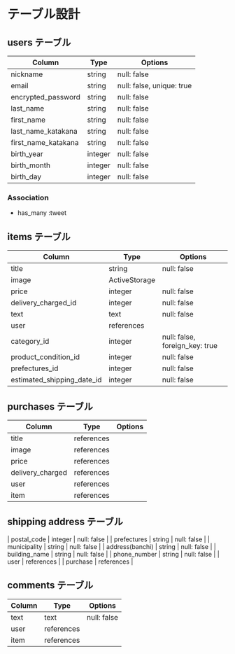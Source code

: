 # テーブル設計

## users テーブル

| Column                | Type    | Options                  |
| --------------------- | ------- | ------------------------ |
| nickname              | string  | null: false              |
| email                 | string  | null: false, unique: true|
| encrypted_password    | string  | null: false              |
| last_name             | string  | null: false              |
| first_name            | string  | null: false              |
| last_name_katakana    | string  | null: false              |
| first_name_katakana   | string  | null: false              |
| birth_year            | integer | null: false              |
| birth_month           | integer | null: false              |
| birth_day             | integer | null: false              |

### Association

- has_many :tweet


## items テーブル

| Column                       | Type           | Options                        |
| ---------------------------- | -------------- | ------------------------------ |
| title                        | string         | null: false                    |
| image                        | ActiveStorage  | 
| price                        | integer        | null: false                    |
| delivery_charged_id          | integer        | null: false                    |
| text                         | text           | null: false                    |
| user                         | references     | 
| category_id                  | integer        | null: false, foreign_key: true |
| product_condition_id         | integer        | null: false                    |
| prefectures_id               | integer        | null: false                    |
| estimated_shipping_date_id   | integer        | null: false                    |


## purchases テーブル

| Column                       | Type           | Options     |
| ---------------------------- | -------------- | ----------- |
| title                        | references     | 
| image                        | references     | 
| price                        | references     | 
| delivery_charged             | references     | 
| user                         | references     | 
| item                         | references     | 


## shipping address テーブル
| postal_code                  | integer        | null: false |
| prefectures                  | string         | null: false |
| municipality                 | string         | null: false |
| address(banchi)              | string         | null: false |
| building_name                | string         | null: false |
| phone_number                 | string         | null: false |
| user                         | references     |
| purchase                     | references     |  


## comments テーブル

| Column       | Type       | Options     |
| ------------ | ---------- | ----------- |
| text         | text       | null: false |
| user         | references |
| item         | references |